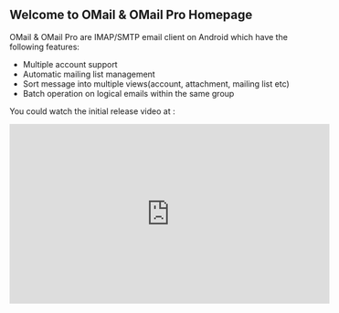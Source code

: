 ## Welcome to OMail & OMail Pro Homepage

OMail & OMail Pro are IMAP/SMTP email client on Android which have the following features:

- Multiple account support
- Automatic mailing list management
- Sort message into multiple views(account, attachment, mailing list etc)
- Batch operation on logical emails within the same group


You could watch the initial release video at :


<iframe width="560" height="315" src="https://www.youtube.com/embed/zWoh1Dqq6-Y" frameborder="0" allowfullscreen></iframe>

